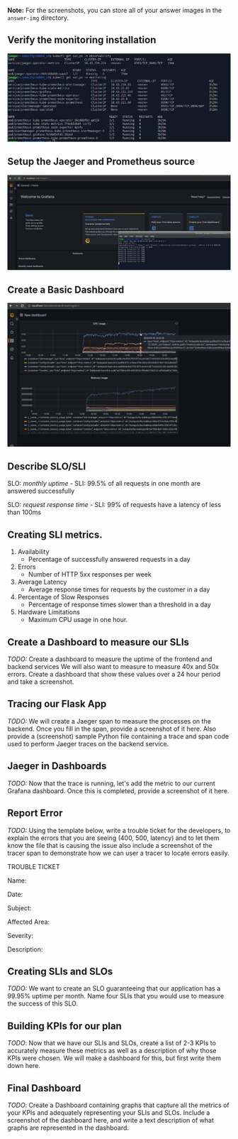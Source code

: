 **Note:** For the screenshots, you can store all of your answer images in the `answer-img` directory.

## Verify the monitoring installation
![Pods and Services](./answer-img/01_PodSvc.png)

## Setup the Jaeger and Prometheus source
![Grafana Home](./answer-img/02_Grafana-Home.png)

## Create a Basic Dashboard
![Grafana Prometheus](./answer-img/03_Grafana-Prometheus.png)

## Describe SLO/SLI
SLO: *monthly uptime* - SLI: 99.5% of all requests in one month are answered successfully

SLO: *request response time* - SLI: 99% of requests have a latency of less than 100ms

## Creating SLI metrics.
1. Availability
    - Percentage of successfully answered requests in a day
2. Errors
    - Number of HTTP 5xx responses per week
3. Average Latency
    - Average response times for requests by the customer in a day
4. Percentage of Slow Responses
    - Percentage of response times slower than a threshold in a day
5. Hardware Limitations
    - Maximum CPU usage in one hour. 

## Create a Dashboard to measure our SLIs
*TODO:* Create a dashboard to measure the uptime of the frontend and backend services We will also want to measure to measure 40x and 50x errors. Create a dashboard that show these values over a 24 hour period and take a screenshot.

## Tracing our Flask App
*TODO:*  We will create a Jaeger span to measure the processes on the backend. Once you fill in the span, provide a screenshot of it here. Also provide a (screenshot) sample Python file containing a trace and span code used to perform Jaeger traces on the backend service.

## Jaeger in Dashboards
*TODO:* Now that the trace is running, let's add the metric to our current Grafana dashboard. Once this is completed, provide a screenshot of it here.

## Report Error
*TODO:* Using the template below, write a trouble ticket for the developers, to explain the errors that you are seeing (400, 500, latency) and to let them know the file that is causing the issue also include a screenshot of the tracer span to demonstrate how we can user a tracer to locate errors easily.

TROUBLE TICKET

Name:

Date:

Subject:

Affected Area:

Severity:

Description:


## Creating SLIs and SLOs
*TODO:* We want to create an SLO guaranteeing that our application has a 99.95% uptime per month. Name four SLIs that you would use to measure the success of this SLO.

## Building KPIs for our plan
*TODO*: Now that we have our SLIs and SLOs, create a list of 2-3 KPIs to accurately measure these metrics as well as a description of why those KPIs were chosen. We will make a dashboard for this, but first write them down here.

## Final Dashboard
*TODO*: Create a Dashboard containing graphs that capture all the metrics of your KPIs and adequately representing your SLIs and SLOs. Include a screenshot of the dashboard here, and write a text description of what graphs are represented in the dashboard.  
